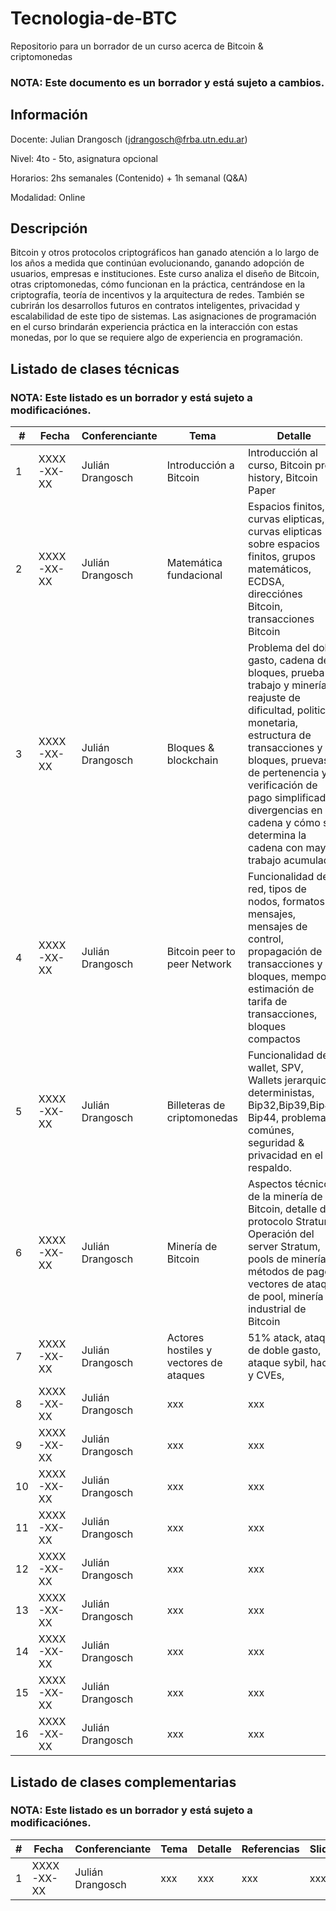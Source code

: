 # Tecnologia-de-BTC

Repositorio para un borrador de un curso acerca de Bitcoin &amp; criptomonedas

### NOTA: Este documento es un borrador y está sujeto a cambios.

## Información

Docente: Julian Drangosch ([jdrangosch@frba.utn.edu.ar](jdrangosch@frba.utn.edu.ar))

Nivel: 4to - 5to, asignatura opcional

Horarios: 2hs semanales (Contenido) + 1h semanal (Q&A)

Modalidad: Online

## Descripción

Bitcoin y otros protocolos criptográficos han ganado atención a lo largo de los años a medida que continúan evolucionando, ganando adopción de usuarios, empresas e instituciones.
Este curso analiza el diseño de Bitcoin, otras criptomonedas, cómo funcionan en la práctica, centrándose en la criptografía, 
teoría de incentivos y la arquitectura de redes. También se cubrirán los desarrollos futuros en contratos inteligentes, privacidad y escalabilidad de este tipo de sistemas.
Las asignaciones de programación en el curso brindarán experiencia práctica en la interacción con estas monedas, 
por lo que se requiere algo de experiencia en programación.

## Listado de clases técnicas

### NOTA: Este listado es un borrador y está sujeto a modificaciónes.

| # | Fecha | Conferenciante | Tema | Detalle | Referencias | Slides | Laboratorios |
|---|------|------|------|---------------|---------------|---------------|-|
| 1 | XXXX-XX-XX | Julián Drangosch | Introducción a Bitcoin | Introducción al curso, Bitcoin pre history, Bitcoin Paper | https://bitcointalk.org/index.php?topic=5126554.0, https://danhedl.medium.com/planting-bitcoin-soil-3-4-d3cd47fcfa3a,  | xxx |  |
| 2 | XXXX-XX-XX | Julián Drangosch | Matemática fundacional | Espacios finitos, curvas elipticas, curvas elipticas sobre espacios finitos, grupos matemáticos, ECDSA, direcciónes Bitcoin, transacciones Bitcoin | xxx | xxx |  |
| 3 | XXXX-XX-XX | Julián Drangosch | Bloques & blockchain | Problema del doble gasto, cadena de bloques, prueba de trabajo y minería, reajuste de dificultad, politica monetaria, estructura de transacciones y bloques, pruevas de pertenencia y verificación de pago simplificado, divergencias en la cadena y cómo se determina la cadena con mayor trabajo acumulado | xxx | xxx |  |
| 4 | XXXX-XX-XX | Julián Drangosch | Bitcoin peer to peer Network | Funcionalidad de la red, tipos de nodos, formatos de mensajes, mensajes de control, propagación de transacciones y bloques, mempool, estimación de tarifa de transacciones, bloques compactos | xxx | xxx |  |
| 5 | XXXX-XX-XX | Julián Drangosch | Billeteras de criptomonedas | Funcionalidad de la wallet, SPV, Wallets jerarquicas deterministas, Bip32,Bip39,Bip43, Bip44, problemas comúnes, seguridad & privacidad en el respaldo.  | xxx | xxx |  |
| 6 | XXXX-XX-XX | Julián Drangosch | Minería de Bitcoin | Aspectos técnicos de la minería de Bitcoin, detalle del protocolo Stratum, Operación del server Stratum, pools de minería, métodos de pago, vectores de ataque de pool, minería industrial de Bitcoin | xxx | xxx |  |
| 7 | XXXX-XX-XX | Julián Drangosch | Actores hostiles y vectores de ataques | 51% atack, ataque de doble gasto, ataque sybil, hacks y CVEs, | xxx | xxx |  |
| 8 | XXXX-XX-XX | Julián Drangosch | xxx | xxx | xxx | xxx |  |
| 9 | XXXX-XX-XX | Julián Drangosch | xxx | xxx | xxx | xxx |  |
| 10 | XXXX-XX-XX | Julián Drangosch | xxx | xxx | xxx | xxx |  |
| 11 | XXXX-XX-XX | Julián Drangosch | xxx | xxx | xxx | xxx |  |
| 12 | XXXX-XX-XX | Julián Drangosch | xxx | xxx | xxx | xxx |  |
| 13 | XXXX-XX-XX | Julián Drangosch | xxx | xxx | xxx | xxx |  |
| 14 | XXXX-XX-XX | Julián Drangosch | xxx | xxx | xxx | xxx |  |
| 15 | XXXX-XX-XX | Julián Drangosch | xxx | xxx | xxx | xxx |  |
| 16 | XXXX-XX-XX | Julián Drangosch | xxx | xxx | xxx | xxx |  |



## Listado de clases complementarias

### NOTA: Este listado es un borrador y está sujeto a modificaciónes.

| # | Fecha | Conferenciante | Tema | Detalle | Referencias | Slides | Trabajos |
|---|------|------|------|---------------|---------------|---------------|-|
| 1 | XXXX-XX-XX | Julián Drangosch | xxx | xxx | xxx | xxx |  |



